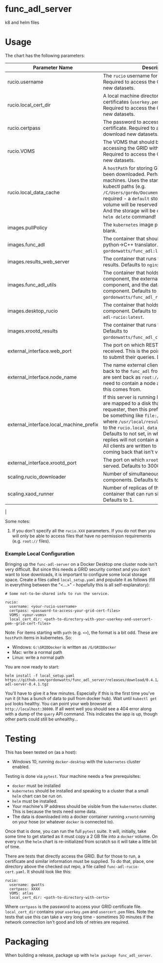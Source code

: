 # func_adl_server

k8 and helm files

# Usage

The chart has the following parameters:

| Parameter Name | Description |
| -------------- | ----------- |
| rucio.username | The `rucio` username for accessing the grid. Required to access the GRID to download new datasets. |
| rucio.local_cert_dir | A local machine directory that contains GRID certificates (`userkey.pem` and `usercert.pem`). Required to access the GRID to download new datasets. |
| rucio.certpass | The password to access the `userkey.pem` certificate. Required to access the GRID to download new datasets. |
| rucio.VOMS | The VOMS that should be connected to when accessing the GRID with the given certificate. Required to access the GRID to download new datasets. |
| rucio.local_data_cache | A `hostPath` for storing GRID data that has been downloaded. Perhaps only good for test machines. Uses the standard format for kubectl paths (e.g. `/C/Users/gordo/Documents/GRIDDS`). Not required - a `default` storage class persistent volume will be reserved if this isn't specified. And the storage will be deleted if you use a `helm delete` command! |
| images.pullPolicy | The `kubernetes` image pull policy. Defaults to blank. |
| images.func_adl | The container that should be pulled to run the python->C++ translator. Defaults to `gordonwatts/func_adl:latest`. |
| images.results_web_server | The container that runs the html server for results. Defaults to `nginx:stable`. |
| images.func_adl_utils | The container that holds the ingester component, the externally facing REST api component, and the database status component. Defaults to `gordonwatts/func_adl_request_broker:latest`. |
| images.desktop_rucio | The container that holds the rucio downloader component. Defaults to `gordonwatts/func-adl-rucio:latest`. |
| images.xrootd_results | The container that runs the `xrootd` server. Defaults to `gordonwatts/func_adl_cpp_runner:latest`. |
| external_interface.web_port | The port on which REST api requests are received. This is the point external clients use to submit their queries. Defaults to 30000. |
| external_interface.node_name | The name external clients should use to get back to the `func_adl` front end. Query results are sent back as `root://` or `http://` uri's and need to contain a node address. This is where this comes from. |
| external_interface.local_machine_prefix | If this server is running locally, and the results are mapped to a disk that is viewable by the requester, then this prefix is useful. It should be something like `file:///usr/local/results` where `/usr/local/results` have been mapped to the `rucio.local_data_cache` (see setting). Defaults to not set, in which case the query replies will not contain a `localfiles` member. All clients are written to deal with a local files coming back that isn't valid. |
| external_interface.xrootd_port | The port on which `xrootd` accesses for files is served. Defaults to 30001. |
| scaling.rucio_downloader | Number of simultaneous `rucio` downloader components. Defaults to 1. |
| scaling.xaod_runner| Number of replicas of the `xAOD` -> columns container that can run simultaneously. Defaults to 1. |
| 



Some notes:
1. If you don't specify all the `rucio.XXX` parameters. If you do not then you will only be able to access files that have no permission requirements (e.g. `root://` files).

### Example Local Configuration

Bringing up the `func-adl-server` on a Docker Desktop one cluster node isn't very difficult.
   But since this needs a GRID security context and you don't want to lose downloads, it is
   important to configure some local storage space. Create a files called `local_setup.yaml`
   and populate it as follows (fill in everything between the "<...>" - hopefully this is 
   all self-explanatory):

```
# Some not-to-be-shared info to run the service.

rucio:
  username: <your-rucio-username>
  certpass: <password-to-access-your-grid-cert-files>
  VOMS: <your-voms>
  local_cert_dir: <path-to-directory-with-your-userkey-and-usercert-pem--grid-cert-files>
```

Note: For items starting with `path` (e.g. `<>`), the format is a bit odd. These are `hostPath` items in kubernetes. So:

- Windows: `G:\GRIDDocker` is written as `/G/GRIDDocker`
- Mac: write a normal path
- Linux: write a normal path

You are now ready to start:

```
helm install -f local_setup.yaml https://github.com/gordonwatts/func_adl_server/releases/download/0.4.1/func-adl-server-0.4.1.tgz
```

You'll have to give it a few minutes. Especially if this is the first time you've run it (it has a bunch of data to pull from docker hub).
Wait until `kubectl get pod` looks healthy. You can point your web browser at `http://localhost:30000`. If all went well you should see a 404 error
along with a dump of the `query` API command. This indicates the app is up, though other parts could still be unhealthy...

# Testing

This has been tested on (as a host):

- Windows 10, running `docker-desktop` with the `kubernetes` cluster enabled.

Testing is done via `pytest`. Your machine needs a few prerequisites:

- `docker` must be installed
- `kubernetes` should be installed and speaking to a cluster that a small `helm` chart can be run on.
- `helm` must be installed.
- Your machine's IP address should be visible from the `kubernetes` cluster. This is because the tests need some data.
- The data is downloaded into a docker container running `xrootd` running on your
  hose (or whatever `docker` is connected to).

Once that is done, you can run the full `pytest` suite. It will, initially, take some time to get started as it must copy a 2 GB file into a `docker` volume.
On every run the `helm` chart is re-initialized from scratch so it will take a little bit of time.

There are tests that directly access the GRID. But for those to run, a certificate and similar information must be supplied. To do that, place, one
directory above the checked out repo, a file called `func-adl-rucio-cert.yaml`. It should look like this:

```
rucio:
  username: gwatts
  certpass: XXXX
  VOMS: atlas
  local_cert_dir: <path-to-directory-with-certs>
```

Where `certpass` is the password to access your GRID certificate file. `local_cert_dir` contains your `userkey.pem` and `usercert.pem` files.
Note the tests that use this can take a very long time - sometimes 30 minutes if the network connection isn't good and lots of retries are
required.

# Packaging

When building a release, package up with `helm package func_adl_server`.
